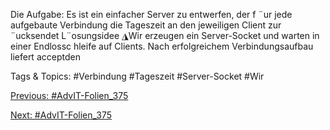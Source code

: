 Die Aufgabe: Es ist ein einfacher Server zu entwerfen, der f ¨ur jede aufgebaute
Verbindung die Tageszeit an den jeweiligen Client zur ¨ucksendet
L¨osungsidee
◮Wir erzeugen ein Server-Socket und warten in einer Endlossc hleife auf Clients.
Nach erfolgreichem Verbindungsaufbau liefert acceptden

   Tags & Topics:
   #Verbindung
   #Tageszeit
   #Server-Socket
   #Wir

[Previous: #AdvIT-Folien_375](AdvIT-Folien_375.md)

[Next: #AdvIT-Folien_375](AdvIT-Folien_375.md)